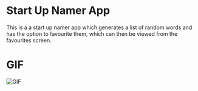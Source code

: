 # Start Up Namer App

This is a a start up namer app which generates a list of random words and has the option to favourite them, which can then be viewed from the favourites screen.


 # GIF
 ![GIF](https://user-images.githubusercontent.com/18341427/96551445-f0a7ef80-12cf-11eb-8b8a-e16546b64268.gif)
